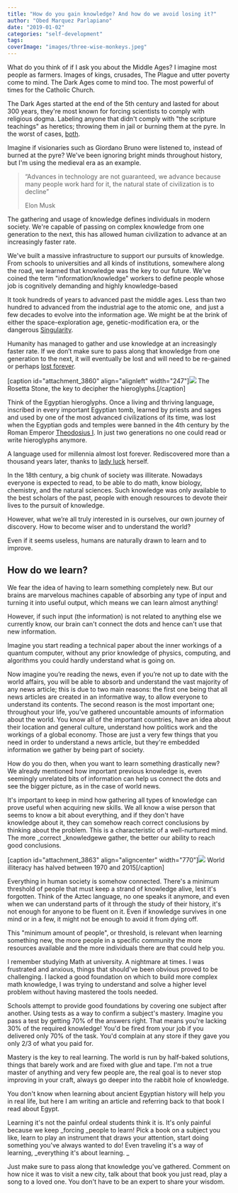 ```yaml
---
title: "How do you gain knowledge? And how do we avoid losing it?"
author: "Obed Marquez Parlapiano"
date: "2019-01-02"
categories: "self-development"
tags:
coverImage: "images/three-wise-monkeys.jpeg"
---
```


What do you think of if I ask you about the Middle Ages? I imagine most people as farmers. Images of kings, crusades, The Plague and utter poverty come to mind. The Dark Ages come to mind too. The most powerful of times for the Catholic Church.

The Dark Ages started at the end of the 5th century and lasted for about 300 years, they're most known for forcing scientists to comply with religious dogma. Labeling anyone that didn't comply with "the scripture teachings" as heretics; throwing them in jail or burning them at the pyre. In the worst of cases, [both](https://en.wikipedia.org/wiki/Giordano_Bruno#Imprisonment,_trial_and_execution,_1593%E2%80%931600).

Imagine if visionaries such as Giordano Bruno were listened to, instead of burned at the pyre? We've been ignoring bright minds throughout history, but I'm using the medieval era as an example.

> “Advances in technology are not guaranteed, we advance because many people work hard for it, the natural state of civilization is to decline”
> 
> Elon Musk

The gathering and usage of knowledge defines individuals in modern society. We're capable of passing on complex knowledge from one generation to the next, this has allowed human civilization to advance at an increasingly faster rate.

We've built a massive infrastructure to support our pursuits of knowledge. From schools to universities and all kinds of institutions, somewhere along the road, we learned that knowledge was the key to our future. We've coined the term "information/knowledge" workers to define people whose job is cognitively demanding and highly knowledge-based

It took hundreds of years to advanced past the middle ages. Less than two hundred to advanced from the industrial age to the atomic one,  and just a few decades to evolve into the information age. We might be at the brink of either the space-exploration age, genetic-modification era, or the dangerous [Singularity](https://en.wikipedia.org/wiki/Technological_singularity).

Humanity has managed to gather and use knowledge at an increasingly faster rate. If we don’t make sure to pass along that knowledge from one generation to the next, it will eventually be lost and will need to be re-gained or perhaps [lost forever](https://en.wikipedia.org/wiki/Damascus_steel).

\[caption id="attachment\_3860" align="alignleft" width="247"\]![](images/rosetta_stone-247x300.jpg) The Rosetta Stone, the key to decipher the hieroglyphs.\[/caption\]

Think of the Egyptian hieroglyphs. Once a living and thriving language, inscribed in every important Egyptian tomb, learned by priests and sages and used by one of the most advanced civilizations of its time, was lost when the Egyptian gods and temples were banned in the 4th century by the Roman Emperor [Theodosius I](https://en.wikipedia.org/wiki/Theodosius_I "Theodosius I"). In just two generations no one could read or write hieroglyphs anymore.

A language used for millennia almost lost forever. Rediscovered more than a thousand years later, thanks to [lady luck](https://en.wikipedia.org/wiki/Rosetta_Stone) herself.

In the 18th century, a big chunk of society was illiterate. Nowadays everyone is expected to read, to be able to do math, know biology, chemistry, and the natural sciences. Such knowledge was only available to the best scholars of the past, people with enough resources to devote their lives to the pursuit of knowledge.

However, what we’re all truly interested in is ourselves, our own journey of discovery. How to become wiser and to understand the world?

Even if it seems useless, humans are naturally drawn to learn and to improve. 

## How do we learn?

We fear the idea of having to learn something completely new. But our brains are marvelous machines capable of absorbing any type of input and turning it into useful output, which means we can learn almost anything!

However, if such input (the information) is not related to anything else we currently know, our brain can't connect the dots and hence can't use that new information.

Imagine you start reading a technical paper about the inner workings of a quantum computer, without any prior knowledge of physics, computing, and algorithms you could hardly understand what is going on.

Now imagine you’re reading the news, even if you’re not up to date with the world affairs, you will be able to absorb and understand the vast majority of any news article; this is due to two main reasons: the first one being that all news articles are created in an informative way, to allow everyone to understand its contents. The second reason is the most important one; throughout your life, you’ve gathered uncountable amounts of information about the world. You know all of the important countries, have an idea about their location and general culture, understand how politics work and the workings of a global economy. Those are just a very few things that you need in order to understand a news article, but they're embedded information we gather by being part of society.

How do you do then, when you want to learn something drastically new? We already mentioned how important previous knowledge is, even seemingly unrelated bits of information can help us connect the dots and see the bigger picture, as in the case of world news.

It's important to keep in mind how gathering all types of knowledge can prove useful when acquiring new skills. We all know a wise person that seems to know a bit about everything, and if they don't have knowledge about it, they can somehow reach correct conclusions by thinking about the problem. This is a characteristic of a well-nurtured mind. The more _correct _knowledgewe gather, the better our ability to reach good conclusions.

\[caption id="attachment\_3863" align="aligncenter" width="770"\][![](images/World_illiteracy_1970-2010-1024x602.png)](https://en.wikipedia.org/wiki/Literacy) World illiteracy has halved between 1970 and 2015\[/caption\]

Everything in human society is somehow connected. There's a minimum threshold of people that must keep a strand of knowledge alive, lest it's forgotten. Think of the Aztec language, no one speaks it anymore, and even when we can understand parts of it through the study of their history, it's not enough for anyone to be fluent on it. Even if knowledge survives in one mind or in a few, it might not be enough to avoid it from dying off.

This "minimum amount of people", or threshold, is relevant when learning something new, the more people in a specific community the more resources available and the more individuals there are that could help you. 

I remember studying Math at university. A nightmare at times. I was frustrated and anxious, things that should've been obvious proved to be challenging. I lacked a good foundation on which to build more complex math knowledge, I was trying to understand and solve a higher level problem without having mastered the tools needed.

Schools attempt to provide good foundations by covering one subject after another. Using tests as a way to confirm a subject's mastery. Imagine you pass a test by getting 70% of the answers right. That means you're lacking 30% of the required knowledge! You'd be fired from your job if you delivered only 70% of the task. You'd complain at any store if they gave you only 2/3 of what you paid for.

Mastery is the key to real learning. The world is run by half-baked solutions, things that barely work and are fixed with glue and tape. I'm not a true master of anything and very few people are, the real goal is to never stop improving in your craft, always go deeper into the rabbit hole of knowledge.

You don't know when learning about ancient Egyptian history will help you in real life, but here I am writing an article and referring back to that book I read about Egypt.

Learning it's not the painful ordeal students think it is. It's only painful because we keep _forcing _people to learn! Pick a book on a subject you like, learn to play an instrument that draws your attention, start doing something you've always wanted to do! Even traveling it's a way of learning, _everything it's about learning. _

Just make sure to pass along that knowledge you've gathered. Comment on how nice it was to visit a new city, talk about that book you just read, play a song to a loved one. You don't have to be an expert to share your wisdom.
